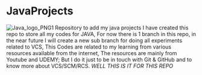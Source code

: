 # JavaProjects
![Java_logo_PNG1](https://user-images.githubusercontent.com/78722016/136835588-f83494bc-4b45-4316-acf7-b4853ba84011.jpg)
Repository to add my java projects 
I have created this repo to store all my codes for JAVA,
For now there is 1 branch in this repo, in the near future I will create a new sub branch for doing all experiments related to VCS, 
This Codes are related to my learning from various resources available from the internet,
The resources are mainly from Youtube and UDEMY;
But I do it just to be in touch with Git & GitHub and to know more about VCS/SCM/RCS. 
*WELL THIS IS IT FOR THIS REPO*

